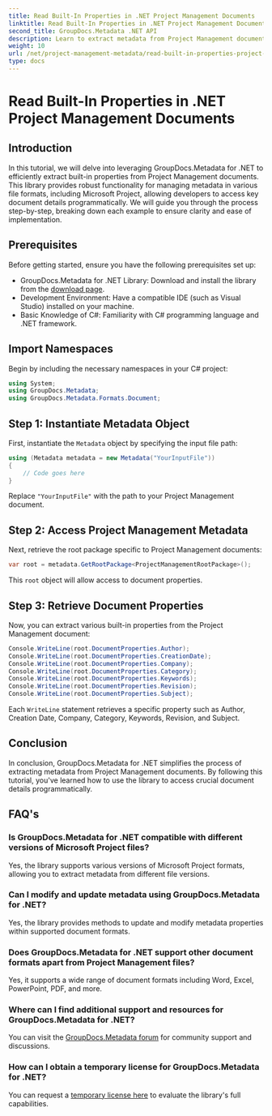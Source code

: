 ```yaml
---
title: Read Built-In Properties in .NET Project Management Documents
linktitle: Read Built-In Properties in .NET Project Management Documents
second_title: GroupDocs.Metadata .NET API
description: Learn to extract metadata from Project Management documents using GroupDocs.Metadata for .NET. Enhance your document processing capabilities.
weight: 10
url: /net/project-management-metadata/read-built-in-properties-project-management-documents/
type: docs
---
```

# Read Built-In Properties in .NET Project Management Documents

## Introduction
In this tutorial, we will delve into leveraging GroupDocs.Metadata for .NET to efficiently extract built-in properties from Project Management documents. This library provides robust functionality for managing metadata in various file formats, including Microsoft Project, allowing developers to access key document details programmatically. We will guide you through the process step-by-step, breaking down each example to ensure clarity and ease of implementation.
## Prerequisites
Before getting started, ensure you have the following prerequisites set up:
- GroupDocs.Metadata for .NET Library: Download and install the library from the [download page](https://releases.groupdocs.com/metadata/net/).
- Development Environment: Have a compatible IDE (such as Visual Studio) installed on your machine.
- Basic Knowledge of C#: Familiarity with C# programming language and .NET framework.

## Import Namespaces
Begin by including the necessary namespaces in your C# project:
```csharp
using System;
using GroupDocs.Metadata;
using GroupDocs.Metadata.Formats.Document;
```
## Step 1: Instantiate Metadata Object
First, instantiate the `Metadata` object by specifying the input file path:
```csharp
using (Metadata metadata = new Metadata("YourInputFile"))
{
    // Code goes here
}
```
Replace `"YourInputFile"` with the path to your Project Management document.
## Step 2: Access Project Management Metadata
Next, retrieve the root package specific to Project Management documents:
```csharp
var root = metadata.GetRootPackage<ProjectManagementRootPackage>();
```
This `root` object will allow access to document properties.
## Step 3: Retrieve Document Properties
Now, you can extract various built-in properties from the Project Management document:
```csharp
Console.WriteLine(root.DocumentProperties.Author);
Console.WriteLine(root.DocumentProperties.CreationDate);
Console.WriteLine(root.DocumentProperties.Company);
Console.WriteLine(root.DocumentProperties.Category);
Console.WriteLine(root.DocumentProperties.Keywords);
Console.WriteLine(root.DocumentProperties.Revision);
Console.WriteLine(root.DocumentProperties.Subject);
```
Each `WriteLine` statement retrieves a specific property such as Author, Creation Date, Company, Category, Keywords, Revision, and Subject.

## Conclusion
In conclusion, GroupDocs.Metadata for .NET simplifies the process of extracting metadata from Project Management documents. By following this tutorial, you've learned how to use the library to access crucial document details programmatically.

## FAQ's
### Is GroupDocs.Metadata for .NET compatible with different versions of Microsoft Project files?
Yes, the library supports various versions of Microsoft Project formats, allowing you to extract metadata from different file versions.
### Can I modify and update metadata using GroupDocs.Metadata for .NET?
Yes, the library provides methods to update and modify metadata properties within supported document formats.
### Does GroupDocs.Metadata for .NET support other document formats apart from Project Management files?
Yes, it supports a wide range of document formats including Word, Excel, PowerPoint, PDF, and more.
### Where can I find additional support and resources for GroupDocs.Metadata for .NET?
You can visit the [GroupDocs.Metadata forum](https://forum.groupdocs.com/c/metadata/14) for community support and discussions.
### How can I obtain a temporary license for GroupDocs.Metadata for .NET?
You can request a [temporary license here](https://purchase.groupdocs.com/temporary-license/) to evaluate the library's full capabilities.
